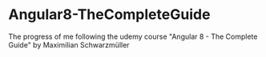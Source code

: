# Angular8-TheCompleteGuide
The progress of me following the udemy course "Angular 8 - The Complete Guide" by Maximilian Schwarzmüller
